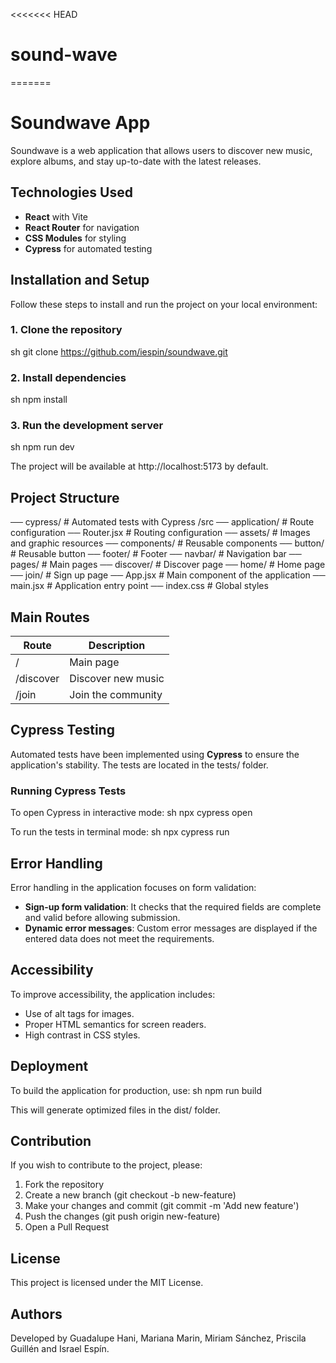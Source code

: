 <<<<<<< HEAD
# sound-wave
=======
# Soundwave App

Soundwave is a web application that allows users to discover new music, explore albums, and stay up-to-date with the latest releases.

## Technologies Used
- **React** with Vite
- **React Router** for navigation
- **CSS Modules** for styling
- **Cypress** for automated testing

## Installation and Setup
Follow these steps to install and run the project on your local environment:

### 1. Clone the repository
sh
git clone https://github.com/iespin/soundwave.git

### 2. Install dependencies
sh
npm install

### 3. Run the development server
sh
npm run dev

The project will be available at http://localhost:5173 by default.

## Project Structure
── cypress/       # Automated tests with Cypress
/src
── application/   # Route configuration
   ── Router.jsx  # Routing configuration
── assets/        # Images and graphic resources
── components/    # Reusable components
   ── button/     # Reusable button
   ── footer/     # Footer
   ── navbar/     # Navigation bar
── pages/         # Main pages
   ── discover/   # Discover page
   ── home/       # Home page
   ── join/       # Sign up page
── App.jsx        # Main component of the application
── main.jsx       # Application entry point
── index.css      # Global styles

## Main Routes
| Route        | Description |
|------------  |-------------|
| /            | Main page |
| /discover    | Discover new music |
| /join        | Join the community |

## Cypress Testing
Automated tests have been implemented using **Cypress** to ensure the application's stability. The tests are located in the tests/ folder.

### Running Cypress Tests
To open Cypress in interactive mode:
sh
npx cypress open

To run the tests in terminal mode:
sh
npx cypress run

## Error Handling
Error handling in the application focuses on form validation:
- **Sign-up form validation**: It checks that the required fields are complete and valid before allowing submission.
- **Dynamic error messages**: Custom error messages are displayed if the entered data does not meet the requirements.

## Accessibility
To improve accessibility, the application includes:
- Use of alt tags for images.
- Proper HTML semantics for screen readers.
- High contrast in CSS styles.

## Deployment
To build the application for production, use:
sh
npm run build

This will generate optimized files in the dist/ folder.

## Contribution
If you wish to contribute to the project, please:
1. Fork the repository
2. Create a new branch (git checkout -b new-feature)
3. Make your changes and commit (git commit -m 'Add new feature')
4. Push the changes (git push origin new-feature)
5. Open a Pull Request

## License
This project is licensed under the MIT License.


## Authors
Developed by Guadalupe Hani, Mariana Marin, Miriam Sánchez, Priscila Guillén and Israel Espín.